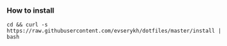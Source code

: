 ### How to install ###

```
cd && curl -s https://raw.githubusercontent.com/evserykh/dotfiles/master/install | bash
```
